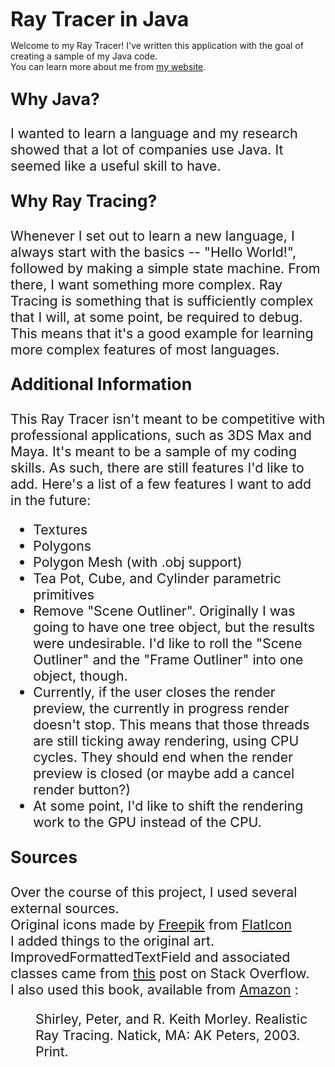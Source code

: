 <span style="font-size: 24pt"><strong>Ray Tracer in Java</strong></span>
<span style="font-size: 16pt">
<p>
Welcome to my Ray Tracer!  I've written this application with the goal of creating a sample of my Java code.
<br>
You can learn more about me from <a href="http://www.thewrightcoder.com">my website</a>.
</p>
</span>
<span style="font-size: 20pt"><strong><p>Why Java?</p></strong></span>
<span style="font-size: 16pt">
<p>
I wanted to learn a language and my research showed that a lot of companies use Java.  It seemed like a useful skill to have. 
</p>
</span>
<span style="font-size: 20pt"><strong><p>Why Ray Tracing?</p></strong></span>
<span style="font-size: 16pt">
<p>
Whenever I set out to learn a new language, I always start with the basics -- "Hello World!", followed by making a simple state machine.  From there, I want something more complex.
  Ray Tracing is something that is sufficiently complex that I will, at some point, be required to debug.  This means that it's a good example for learning more complex features of most languages.
</p>
</span>
<span style="font-size: 20pt"><strong><p>Additional Information</p></strong></span>
<span style="font-size: 16pt">
<p>
This Ray Tracer isn't meant to be competitive with professional applications, such as 3DS Max and Maya.  It's meant to be a sample of my coding skills.  As such, there are still features I'd like to add.
  Here's a list of a few features I want to add in the future:
<ul>
  <li>Textures</li>
  <li>Polygons</li>
  <li>Polygon Mesh (with .obj support)</li>
  <li>Tea Pot, Cube, and Cylinder parametric primitives</li>
  <li>Remove "Scene Outliner".  Originally I was going to have one tree object, but the results were undesirable.    I'd like to roll the "Scene Outliner" and the "Frame Outliner" into one object, though.</li>
  <li>Currently, if the user closes the render preview, the currently in progress render doesn't stop.  This means that those threads are still ticking away rendering, using CPU cycles.  They should end when the render preview is closed (or maybe add a cancel render button?)</li>
  <li>At some point, I'd like to shift the rendering work to the GPU instead of the CPU.</li>
</ul> 
</p>
</span>
<span style="font-size: 20pt"><strong><p>Sources</p></strong></span>
<span style="font-size: 16pt">
<p>
Over the course of this project, I used several external sources.
<br>
Original icons made by <a href="http://www.flaticon.com/authors/freepik">Freepik</a> from <a href="http://www.flaticon.com">FlatIcon</a>
<br>
I added things to the original art.
<br>
ImprovedFormattedTextField and associated classes came from <a href="http://stackoverflow.com/questions/1313390/is-there-any-way-to-accept-only-numeric-values-in-a-jtextfield">this</a> post on Stack Overflow. 
<br>
I also used this book, available from <a href="https://www.amazon.com/Realistic-Tracing-Second-Peter-Shirley/dp/1568811985">Amazon</a> :
<br>
<p style="margin-left: 40px">Shirley, Peter, and R. Keith Morley. Realistic Ray Tracing. Natick, MA: AK Peters, 2003. Print.</p>
</p>
</span>
